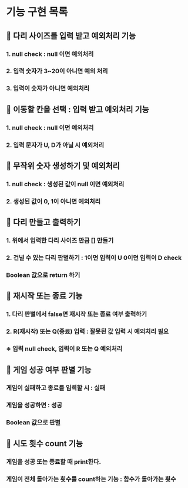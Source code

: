 # 기능 구현 목록

## 🚀 다리 사이즈를 입력 받고 예외처리 기능 
### 1. null check : null 이면 예외처리
### 2. 입력 숫자가 3~20이 아니면 예외 처리
### 3. 입력이 숫자가 아니면 예외처리

## 📮 이동할 칸을 선택 : 입력 받고 예외처리 기능
### 1. null check : null 이면 예외처리
### 2. 입력 문자가 U, D가 아닐 시 예외처리

## 🚀 무작위 숫자 생성하기 및 예외처리
### 1. null check : 생성된 값이 null 이면 예외처리
### 2. 생성된 값이 0, 1이 아니면 예외처리

## 📮 다리 만들고 출력하기
### 1. 위에서 입력한 다리 사이즈 만큼 [] 만들기
### 2. 건널 수 있는 다리 판별하기 : 1이면 입력이 U 0이면 입력이 D check
### Boolean 값으로 return 하기

## 🚀 재시작 또는 종료 기능
### 1. 다리 판별에서 false면 재시작 또는 종료 여부 출력하기
### 2. R(재시작) 또는 Q(종료) 입력 : 잘못된 값 입력 시 예외처리 필요
### ※ 입력 null check, 입력이 R 또는 Q 예외처리 

## 🚀 게임 성공 여부 판별 기능
### 게임이 실패하고 종료를 입력할 시 : 실패
### 게임을 성공하면 : 성공 
### Boolean 값으로 판별 

## 📮 시도 횟수 count 기능
### 게임을 성공 또는 종료할 때 print한다.
### 게임이 전체 돌아가는 횟수를 count하는 기능 : 함수가 돌아가는 횟수

